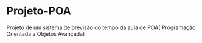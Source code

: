 # Projeto-POA
Projeto de um sistema de previsão do tempo da aula de POA( Programação Orientada a Objetos Avançada)

